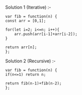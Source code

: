 Solution 1 (Iterative) :-

    var fib = function(n) {
    const arr = [0,1];

    for(let i=2; i<=n; i++){
        arr.push(arr[i-1]+arr[i-2]);
    }

    return arr[n];
    };

Solution 2 (Recursive) :-

    var fib = function(n) {
    if(n<=1) return n;

    return fib(n-1)+fib(n-2);
    };
